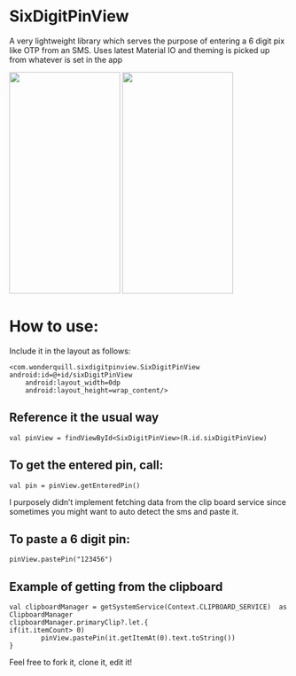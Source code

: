   # SixDigitPinView
A very lightweight library which serves the purpose of entering a 6 digit pix like OTP from an SMS. Uses latest Material IO and theming is picked up from whatever is set in the app


<img src="https://media.giphy.com/media/Q9vm6ROIAAAZvn6F6I/source.gif" data-canonical-src="https://media.giphy.com/media/Q9vm6ROIAAAZvn6F6I/source.gif" width="200" height="400" />

<img src="https://media.giphy.com/media/SV5hIR24dsCv63AvI4/source.gif" data-canonical-src="https://media.giphy.com/media/SV5hIR24dsCv63AvI4/source.gif" width="200" height="400" />


How to use:
==============
Include it in the layout as follows:
```
<com.wonderquill.sixdigitpinview.SixDigitPinView
android:id=@+id/sixDigitPinView
    android:layout_width=0dp
    android:layout_height=wrap_content/>
```

Reference it the usual way
--------------------------
```
val pinView = findViewById<SixDigitPinView>(R.id.sixDigitPinView)
```

To get the entered pin, call:
-----------------------------
```
val pin = pinView.getEnteredPin()
```

 I purposely didn’t implement fetching data from the clip board service since sometimes you might want to auto detect the sms and paste it.

To paste a 6 digit pin:
------------------------
```
pinView.pastePin("123456")
```

Example of getting from the clipboard
-------------------------------------
```
val clipboardManager = getSystemService(Context.CLIPBOARD_SERVICE)  as ClipboardManager
clipboardManager.primaryClip?.let.{
if(it.itemCount> 0)
        pinView.pastePin(it.getItemAt(0).text.toString())
}
```

Feel free to fork it, clone it, edit it!
